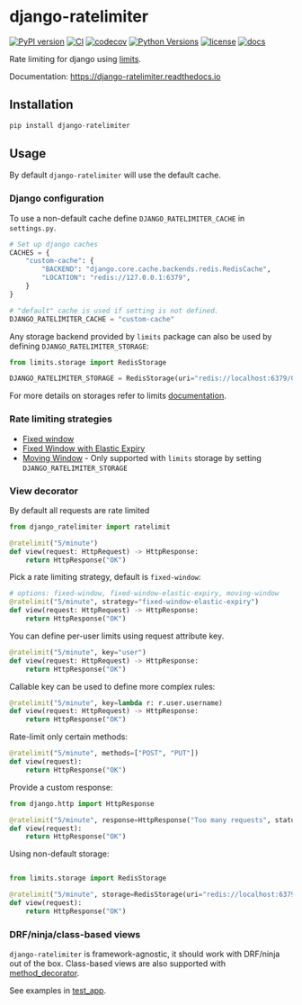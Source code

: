 # django-ratelimiter

[![PyPI version](https://badge.fury.io/py/django-ratelimiter.svg)](https://pypi.org/project/django-ratelimiter/)
[![CI](https://github.com/andriykohut/django-ratelimiter/actions/workflows/ci.yml/badge.svg)](https://github.com/andriykohut/django-ratelimiter/actions/workflows/ci.yml?query=branch%3Amain)
[![codecov](https://codecov.io/gh/andriykohut/django-ratelimiter/branch/main/graph/badge.svg)](https://codecov.io/gh/andriykohut/django-ratelimiter)
[![Python Versions](https://img.shields.io/pypi/pyversions/django-ratelimiter)](https://pypi.python.org/pypi/django-ratelimiter/)
[![license](https://img.shields.io/pypi/l/django-ratelimiter.svg)](https://pypi.python.org/pypi/django-ratelimiter)
[![docs](https://readthedocs.org/projects/django-ratelimiter/badge/?version=latest)](https://django-ratelimiter.readthedocs.io/)

Rate limiting for django using [limits](https://limits.readthedocs.io/en/stable/).

Documentation: <https://django-ratelimiter.readthedocs.io>

## Installation

```py
pip install django-ratelimiter
```

## Usage

By default `django-ratelimiter` will use the default cache.

### Django configuration

To use a non-default cache define `DJANGO_RATELIMITER_CACHE` in `settings.py`.

```py
# Set up django caches
CACHES = {
    "custom-cache": {
        "BACKEND": "django.core.cache.backends.redis.RedisCache",
        "LOCATION": "redis://127.0.0.1:6379",
    }
}

# "default" cache is used if setting is not defined.
DJANGO_RATELIMITER_CACHE = "custom-cache"
```

Any storage backend provided by `limits` package can also be used by defining `DJANGO_RATELIMITER_STORAGE`:

```py
from limits.storage import RedisStorage

DJANGO_RATELIMITER_STORAGE = RedisStorage(uri="redis://localhost:6379/0")
```

For more details on storages refer to limits [documentation](https://limits.readthedocs.io/en/stable/storage.html).

### Rate limiting strategies

- [Fixed window](https://limits.readthedocs.io/en/stable/strategies.html#fixed-window)
- [Fixed Window with Elastic Expiry](https://limits.readthedocs.io/en/stable/strategies.html#fixed-window-with-elastic-expiry)
- [Moving Window](https://limits.readthedocs.io/en/stable/strategies.html#moving-window) - Only supported with `limits` storage by setting `DJANGO_RATELIMITER_STORAGE`

### View decorator

By default all requests are rate limited

```py
from django_ratelimiter import ratelimit

@ratelimit("5/minute")
def view(request: HttpRequest) -> HttpResponse:
    return HttpResponse("OK")
```

Pick a rate limiting strategy, default is `fixed-window`:

```py
# options: fixed-window, fixed-window-elastic-expiry, moving-window
@ratelimit("5/minute", strategy="fixed-window-elastic-expiry")
def view(request: HttpRequest) -> HttpResponse:
    return HttpResponse("OK")
```

You can define per-user limits using request attribute key.

```py
@ratelimit("5/minute", key="user")
def view(request: HttpRequest) -> HttpResponse:
    return HttpResponse("OK")
```

Callable key can be used to define more complex rules:

```py
@ratelimit("5/minute", key=lambda r: r.user.username)
def view(request: HttpRequest) -> HttpResponse:
    return HttpResponse("OK")
```

Rate-limit only certain methods:

```py
@ratelimit("5/minute", methods=["POST", "PUT"])
def view(request):
    return HttpResponse("OK")
```

Provide a custom response:

```py
from django.http import HttpResponse

@ratelimit("5/minute", response=HttpResponse("Too many requests", status=400))
def view(request):
    return HttpResponse("OK")
```

Using non-default storage:

```py

from limits.storage import RedisStorage

@ratelimit("5/minute", storage=RedisStorage(uri="redis://localhost:6379/0"))
def view(request):
    return HttpResponse("OK")
```

### DRF/ninja/class-based views

`django-ratelimiter` is framework-agnostic, it should work with DRF/ninja out of the box.
Class-based views are also supported with [method_decorator](https://docs.djangoproject.com/en/5.0/topics/class-based-views/intro/#decorating-the-class).

See examples in [test_app](./test_app/views.py).
